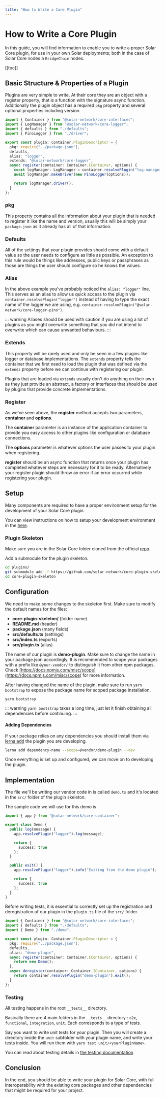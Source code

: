 ```yaml
---
title: "How to Write a Core Plugin"
---
```


# How to Write a Core Plugin

In this guide, you will find information to enable you to write a proper Solar Core plugin, for use in your own Solar deployments; both in the case of Solar Core nodes a `BridgeChain` nodes.

[[toc]]

## Basic Structure & Properties of a Plugin

Plugins are very simple to write. At their core they are an object with a register property, that is a function with the signature async function. Additionally the plugin object has a required `pkg` property and several optional properties including version.

```ts
import { Container } from "@solar-network/core-interfaces";
import { LogManager } from "@solar-network/core-logger";
import { defaults } from "./defaults";
import { PinoLogger } from "./driver";

export const plugin: Container.PluginDescriptor = {
  pkg: require("../package.json"),
  defaults,
  alias: "logger",
  extends: "@solar-network/core-logger",
  async register(container: Container.IContainer, options) {
    const logManager: LogManager = container.resolvePlugin("log-manager");
    await logManager.makeDriver(new PinoLogger(options));

    return logManager.driver();
  }
};
```

### pkg

This property contains all the information about your plugin that is needed to register it like the name and version, usually this will be simply your `package.json` as it already has all of that information.

### Defaults

All of the settings that your plugin provides should come with a default value so the user needs to configure as little as possible. An exception to this rule would be things like addresses, public keys or passphrases as those are things the user should configure so he knows the values.

### Alias

In the above example you've probably noticed the `alias: "logger"` line. This serves as an alias to allow us quick access to the plugin via `container.resolvePlugin("logger")` instead of having to type the exact name of the logger we are using, e.g. `container.resolvePlugin("@solar-network/core-logger-pino")`.

::: warning
Aliases should be used with caution if you are using a lot of plugins as you might overwrite something that you did not intend to overwrite which can cause unwanted behaviours.
:::

### Extends

This property will be rarely used and only be seen in a few plugins like logger or database implementations. The `extends` property tells the container that we first need to load the plugin that was defined via the `extends` property before we can continue with registering our plugin.

Plugins that are loaded via `extends` usually don't do anything on their own as they just provide an abstract, a factory or interfaces that should be used by plugins that provide concrete implementations.

### Register

As we've seen above, the **register** method accepts two parameters, **container** and **options**.

The **container** parameter is an instance of the application container to provide you easy access to other plugins like configuration or database connections.

The **options** parameter is whatever options the user passes to your plugin when registering.

**register** should be an async function that returns once your plugin has completed whatever steps are necessary for it to be ready. Alternatively your register plugin should throw an error if an error occurred while registering your plugin.

## Setup

Many components are required to have a proper environment setup for the development of your Solar Core plugin.

You can view instructions on how to setup your development environment in the [here](./setup-dev-environment.md).

### Plugin Skeleton

Make sure you are in the Solar Core folder cloned from the official [repo](https://github.com/solar-network/core).

Add a submodule for the plugin skeleton.

```bash
cd plugins/
git submodule add -f https://github.com/solar-network/core-plugin-skeleton
cd core-plugin-skeleton
```

## Configuration

We need to make some changes to the skeleton first. Make sure to modify the default names for the files:

- **core-plugin-skeleton/** (folder name)
- **README.md** (header)
- **package.json** (many fields)
- **src/defaults.ts** (settings)
- **src/index.ts** (exports)
- **src/plugin.ts** (alias)

The name of our plugin is **demo-plugin**. Make sure to change the name in your package.json accordingly. It is recommended to scope your packages with a prefix like `@your-vendor/` to distinguish it from other npm packages. Check [https://docs.npmjs.com/misc/scope](https://docs.npmjs.com/misc/scope) for more information.

After having changed the name of the plugin, make sure to run `yarn bootstrap` to expose the package name for scoped package installation.

```bash
yarn bootstrap
```

::: warning
`yarn bootstrap` takes a long time, just let it finish obtaining all dependencies before continuing.
:::

#### Adding Dependencies

If your package relies on any dependencies you should install them via [lerna add](https://github.com/lerna/lerna/tree/master/commands/add) the plugin you are developing.

```bash
lerna add dependency-name --scope=@vendor/demo-plugin --dev
```

Once everything is set up and configured, we can move on to developing the plugin.

## Implementation

The file we'll be writing our vendor code in is called `demo.ts` and it's located in the `src/` folder of the plugin skeleton.

The sample code we will use for this demo is

```ts
import { app } from "@solar-network/core-container";

export class Demo {
  public log(message) {
    app.resolvePlugin("logger").log(message);

    return {
      success: true
    };
  }

  public exit() {
    app.resolvePlugin("logger").info("Exiting from the demo plugin");

    return {
      success: true
    };
  }
}
```

Before writing tests, it is essential to correctly set up the registration and deregistration of our plugin in the `plugin.ts` file of the `src/` folder.

```ts
import { Container } from "@solar-network/core-interfaces";
import { defaults } from "./defaults";
import { Demo } from "./demo";

export const plugin: Container.PluginDescriptor = {
  pkg: require("../package.json"),
  defaults,
  alias: "demo-plugin",
  async register(container: Container.IContainer, options) {
    return new Demo();
  },
  async deregister(container: Container.IContainer, options) {
    return container.resolvePlugin("demo-plugin").exit();
  }
};
```

### Testing

All testing happens in the root `__tests__` directory.

Basically there are 4 main folders in the `__tests__` directory : `e2e`, `functional`, `integration`, `unit`. Each corresponds to a type of tests.

Say you want to write unit tests for your plugin. Then you will create a directory inside the `unit` subfolder with your plugin name, and write your tests inside. You will run them with `yarn test unit/<yourPluginName>`.

You can read about testing details in [the testing documentation](../../../guidebook/testing.md).

## Conclusion

In the end, you should be able to write your plugin for Solar Core, with full interoperability with the existing core packages and other dependencies that might be required for your project.
